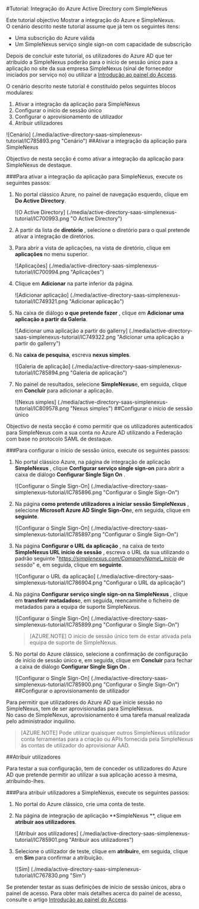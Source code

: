 <properties 
    pageTitle="Tutorial: Integração do Azure Active Directory com SimpleNexus | Microsoft Azure" 
    description="Saiba como utilizar SimpleNexus com o Azure Active Directory para permitir o início de sessão único, aprovisionamento automatizado e mais!" 
    services="active-directory" 
    authors="jeevansd"  
    documentationCenter="na" 
    manager="femila"/>
<tags 
    ms.service="active-directory" 
    ms.devlang="na" 
    ms.topic="article" 
    ms.tgt_pltfrm="na" 
    ms.workload="identity" 
    ms.date="09/19/2016" 
    ms.author="jeedes" />

#<a name="tutorial-azure-active-directory-integration-with-simplenexus"></a>Tutorial: Integração do Azure Active Directory com SimpleNexus
  
Este tutorial objectivo Mostrar a integração do Azure e SimpleNexus.  
O cenário descrito neste tutorial assume que já tem os seguintes itens:

-   Uma subscrição do Azure válida
-   Um SimpleNexus serviço single sign-on com capacidade de subscrição
  
Depois de concluir este tutorial, os utilizadores do Azure AD que ter atribuído a SimpleNexus poderão para o início de sessão único para a aplicação no site da sua empresa SimpleNexus (sinal de fornecedor iniciados por serviço no) ou utilizar a [Introdução ao painel do Access](active-directory-saas-access-panel-introduction.md).
  
O cenário descrito neste tutorial é constituído pelos seguintes blocos modulares:

1.  Ativar a integração da aplicação para SimpleNexus
2.  Configurar o início de sessão único
3.  Configurar o aprovisionamento de utilizador
4.  Atribuir utilizadores

![Cenário] (./media/active-directory-saas-simplenexus-tutorial/IC785893.png "Cenário")
##<a name="enabling-the-application-integration-for-simplenexus"></a>Ativar a integração da aplicação para SimpleNexus
  
Objectivo de nesta secção é como ativar a integração da aplicação para SimpleNexus de destaque.

###<a name="to-enable-the-application-integration-for-simplenexus-perform-the-following-steps"></a>Para ativar a integração da aplicação para SimpleNexus, execute os seguintes passos:

1.  No portal clássico Azure, no painel de navegação esquerdo, clique em **Do Active Directory**.

    ![O Active Directory] (./media/active-directory-saas-simplenexus-tutorial/IC700993.png "O Active Directory")

2.  A partir da lista de **diretório** , selecione o diretório para o qual pretende ativar a integração de diretórios.

3.  Para abrir a vista de aplicações, na vista de diretório, clique em **aplicações** no menu superior.

    ![Aplicações] (./media/active-directory-saas-simplenexus-tutorial/IC700994.png "Aplicações")

4.  Clique em **Adicionar** na parte inferior da página.

    ![Adicionar aplicação] (./media/active-directory-saas-simplenexus-tutorial/IC749321.png "Adicionar aplicação")

5.  Na caixa de diálogo **o que pretende fazer** , clique em **Adicionar uma aplicação a partir da Galeria**.

    ![Adicionar uma aplicação a partir do gallerry] (./media/active-directory-saas-simplenexus-tutorial/IC749322.png "Adicionar uma aplicação a partir do gallerry")

6.  Na **caixa de pesquisa**, escreva **nexus simples**.

    ![Galeria de aplicação] (./media/active-directory-saas-simplenexus-tutorial/IC785894.png "Galeria de aplicação")

7.  No painel de resultados, selecione **SimpleNexus**e, em seguida, clique em **Concluir** para adicionar a aplicação.

    ![Nexus simples] (./media/active-directory-saas-simplenexus-tutorial/IC809578.png "Nexus simples")
##<a name="configuring-single-sign-on"></a>Configurar o início de sessão único
  
Objectivo de nesta secção é como permitir que os utilizadores autenticados para SimpleNexus com a sua conta no Azure AD utilizando a Federação com base no protocolo SAML de destaque.

###<a name="to-configure-single-sign-on-perform-the-following-steps"></a>Para configurar o início de sessão único, execute os seguintes passos:

1.  No portal clássico Azure, na página de integração de aplicação **SimpleNexus** , clique **Configurar serviço single sign-on** para abrir a caixa de diálogo **Configurar Single Sign On** .

    ![Configurar o Single Sign-On] (./media/active-directory-saas-simplenexus-tutorial/IC785896.png "Configurar o Single Sign-On")

2.  Na página **como pretende utilizadores a iniciar sessão SimpleNexus** , selecione **Microsoft Azure AD Single Sign-On**e, em seguida, clique em **seguinte**.

    ![Configurar o Single Sign-On] (./media/active-directory-saas-simplenexus-tutorial/IC785897.png "Configurar o Single Sign-On")

3.  Na página **Configurar o URL da aplicação** , na caixa de texto **SimpleNexus URL início de sessão** , escreva o URL da sua utilizando o padrão seguinte "*https://simplenexus.com/CompanyName\_início de sessão*" e, em seguida, clique em **seguinte**.

    ![Configurar o URL da aplicação] (./media/active-directory-saas-simplenexus-tutorial/IC786904.png "Configurar o URL da aplicação")

4.  Na página **Configurar serviço single sign-on na SimpleNexus** , clique em **transferir metadados**e, em seguida, reencaminhe o ficheiro de metadados para a equipa de suporte SimpleNexus.

    ![Configurar o Single Sign-On] (./media/active-directory-saas-simplenexus-tutorial/IC785899.png "Configurar o Single Sign-On")

    >[AZURE.NOTE] O início de sessão único tem de estar ativada pela equipa de suporte de SimpleNexus.

5.  No portal do Azure clássico, selecione a confirmação de configuração de início de sessão único e, em seguida, clique em **Concluir** para fechar a caixa de diálogo **Configurar Single Sign On** .

    ![Configurar o Single Sign-On] (./media/active-directory-saas-simplenexus-tutorial/IC785900.png "Configurar o Single Sign-On")
##<a name="configuring-user-provisioning"></a>Configurar o aprovisionamento de utilizador
  
Para permitir que utilizadores do Azure AD que inicie sessão no SimpleNexus, tem de ser aprovisionadas para SimpleNexus.  
No caso de SimpleNexus, aprovisionamento é uma tarefa manual realizada pelo administrador inquilino.

>[AZURE.NOTE] Pode utilizar quaisquer outros SimpleNexus utilizador conta ferramentas para a criação ou APIs fornecida pela SimpleNexus às contas de utilizador do aprovisionar AAD.

##<a name="assigning-users"></a>Atribuir utilizadores
  
Para testar a sua configuração, tem de conceder os utilizadores do Azure AD que pretende permitir ao utilizar a sua aplicação acesso à mesma, atribuindo-lhes.

###<a name="to-assign-users-to-simplenexus-perform-the-following-steps"></a>Para atribuir utilizadores a SimpleNexus, execute os seguintes passos:

1.  No portal do Azure clássico, crie uma conta de teste.

2.  Na página de integração de aplicação **SimpleNexus **, clique em **atribuir aos utilizadores**.

    ![Atribuir aos utilizadores] (./media/active-directory-saas-simplenexus-tutorial/IC785901.png "Atribuir aos utilizadores")

3.  Selecione o utilizador de teste, clique em **atribuir**e, em seguida, clique em **Sim** para confirmar a atribuição.

    ![Sim] (./media/active-directory-saas-simplenexus-tutorial/IC767830.png "Sim")
  
Se pretender testar as suas definições de início de sessão únicos, abra o painel de acesso. Para obter mais detalhes acerca do painel de acesso, consulte o artigo [Introdução ao painel do Access](active-directory-saas-access-panel-introduction.md).